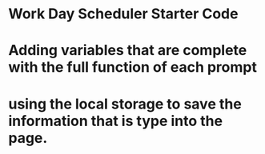 # Work Day Scheduler Starter Code
# Adding variables that are complete with the full function of each prompt 
# using the local storage to save the information that is type into the page.
# 